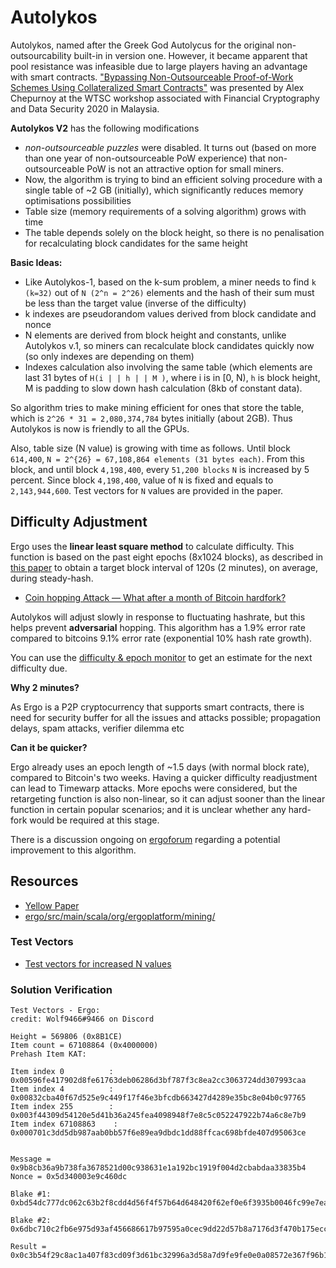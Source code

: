 # Autolykos

Autolykos, named after the Greek God Autolycus for the original non-outsourcability built-in in version one. However, it became apparent that pool resistance was infeasible due to large players having an advantage with smart contracts. ["Bypassing Non-Outsourceable Proof-of-Work Schemes Using Collateralized Smart Contracts"](https://ia.cr/2020/044) was presented by Alex Chepurnoy at the WTSC workshop associated with Financial Cryptography and Data Security 2020 in Malaysia.


**Autolykos V2** has the following modifications

- *non-outsourceable puzzles* were disabled. It turns out (based on more than one year of non-outsourceable PoW experience) that non-outsourceable PoW is not an attractive option for small miners.
- Now, the algorithm is trying to bind an efficient solving procedure with a single table of ~2 GB (initially), which significantly reduces memory optimisations possibilities
- Table size (memory requirements of a solving algorithm) grows with time
- The table depends solely on the block height, so there is no penalisation for recalculating block candidates for the same height

**Basic Ideas:**

- Like Autolykos-1, based on the k-sum problem, a miner needs to find `k (k=32)` out of `N (2^n = 2^26)` elements and the hash of their sum must be less than the target value (inverse of the difficulty)
- k indexes are pseudorandom values derived from block candidate and nonce
- N elements are derived from block height and constants, unlike Autolykos v.1, so miners can recalculate block candidates quickly now (so only indexes are depending on them)
- Indexes calculation also involving the same table (which elements are last 31 bytes of `H(i | | h | | M )`, where i is in [0, N), `h` is block height, M is padding to slow down hash calculation (8kb of constant data).

So algorithm tries to make mining efficient for ones that store the table, which is `2^26 * 31 = 2,080,374,784` bytes initially (about 2GB). Thus Autolykos is now is friendly to all the GPUs.

Also, table size (N value) is growing with time as follows. Until block `614,400`, `N = 2^{26} = 67,108,864 elements (31 bytes each)`. From this block, and until block `4,198,400`, every `51,200 blocks` `N` is increased by 5 percent. Since block `4,198,400`, value of `N` is fixed and equals to `2,143,944,600`. Test vectors for `N` values are provided in the paper.



## Difficulty Adjustment

Ergo uses the **linear least square method** to calculate difficulty. This function is based on the past eight epochs (8x1024 blocks), as described in [this paper](https://eprint.iacr.org/2017/731.pdf) to obtain a target block interval of 120s (2 minutes), on average, during steady-hash. 

- [Coin hopping Attack — What after a month of Bitcoin hardfork?](https://medium.com/nikoin/coin-hopping-attack-what-after-a-month-of-bitcoin-hardfork-f5a92151fb7b)

Autolykos will adjust slowly in response to fluctuating hashrate, but this helps prevent **adversarial** hopping. This algorithm has a 1.9% error rate compared to bitcoins 9.1% error rate (exponential 10% hash rate growth). 

You can use the [difficulty & epoch monitor](https://cds.oette.info/ergo_diff.htm) to get an estimate for the next difficulty due. 

**Why 2 minutes?**

As Ergo is a P2P cryptocurrency that supports smart contracts, there is need for security buffer for all the issues and attacks possible; propagation delays, spam attacks, verifier dilemma etc

**Can it be quicker?**

Ergo already uses an epoch length of ~1.5 days (with normal block rate), compared to Bitcoin's two weeks. Having a quicker difficulty readjustment can lead to Timewarp attacks. More epochs were considered, but the retargeting function is also non-linear, so it can adjust sooner than the linear function in certain popular scenarios; and it is unclear whether any hard-fork would be required at this stage. 

There is a discussion ongoing on [ergoforum](https://www.ergoforum.org/t/diff-adjustment-potential-design-tradeoffs/3875/30) regarding a potential improvement to this algorithm. 


## Resources

- [Yellow Paper](https://www.docdroid.net/mcoitvK/ergopow-pdf)
- [ergo/src/main/scala/org/ergoplatform/mining/](https://discord.com/channels/668903786361651200/668903786902847502/990962713675055114)

### Test Vectors 

- [Test vectors for increased N values ](https://www.ergoforum.org/t/test-vectors-for-increased-n-values/2887/2)

### Solution Verification
```
Test Vectors - Ergo:
credit: Wolf9466#9466 on Discord

Height = 569806 (0x8B1CE)
Item count = 67108864 (0x4000000)
Prehash Item KAT:

Item index 0          : 0x00596fe417902d8fe61763deb06286d3bf787f3c8ea2cc3063724dd307993caa
Item index 4          : 0x00832cba40f67d525e9c449f17f46e3bfcdb663427d4289e35bc8e04b0c97765
Item index 255        : 0x003f44309d54120e5d41b36a245fea4098948f7e8c5c052247922b74a6c8e7b9
Item index 67108863    : 0x000701c3dd5db987aab0bb57f6e89ea9dbdc1dd88ffcac698bfde407d95063ce


Message = 0x9b8cb36a9b738fa3678521d00c938631e1a192bc1919f004d2cbabdaa33835b4
Nonce = 0x5d340003e9c460dc

Blake #1: 0xbd54dc777dc062c63b2f8cdd4d56f4f57b64d648420f62ef0e6f3935b0046fc99e7ea07b167ccadeaf2cd396504477697f5123e72887f61333358b5edbd5aa66

Blake #2: 0x6dbc710c2fb6e975d93af456686617b97595a0cec9dd22d57b8a7176d3f470b175eccfc1f97cecc13207fb68358c608930e5d7cfcdd0b3a4da8b9acb508e3248

Result = 0x0c3b54f29c8ac1a407f83cd09f3d61bc32996a3d58a7d9fe9fe0e0a08572e367f96b164cc3254ce5379622e007de97c76b1232030d899e0da83bc82e00000000
```

